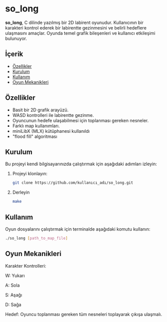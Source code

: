 # so_long

**so_long**, C dilinde yazılmış bir 2D labirent oyunudur. Kullanıcının bir karakteri kontrol ederek bir labirentte gezinmesini ve belirli hedeflere ulaşmasını amaçlar. Oyunda temel grafik bileşenleri ve kullanıcı etkileşimi bulunuyor.

## İçerik

- [Özellikler](#özellikler)
- [Kurulum](#kurulum)
- [Kullanım](#kullanım)
- [Oyun Mekanikleri](#oyun-mekanikleri)

## Özellikler

- Basit bir 2D grafik arayüzü.
- WASD kontrolleri ile labirentte gezinme.
- Oyuncunun hedefe ulaşabilmesi için toplanması gereken nesneler.
- Farklı map kullanımları.
- miniLibX (MLX) kütüphanesi kullanıldı
- "flood fill" algoritması 

## Kurulum

Bu projeyi kendi bilgisayarınızda çalıştırmak için aşağıdaki adımları izleyin:

1. Projeyi klonlayın:
   ```bash
   git clone https://github.com/kullanıcı_adı/so_long.git
2. Derleyin
   ```bash
   make

## Kullanım

Oyun dosyalarını çalıştırmak için terminalde aşağıdaki komutu kullanın:
  ```bash
  ./so_long [path_to_map_file]
```

## Oyun Mekanikleri

Karakter Kontrolleri:

W: Yukarı

A: Sola

S: Aşağı

D: Sağa

Hedef: Oyuncu toplanması gereken tüm nesneleri toplayarak çıkışa ulaşmalı.

